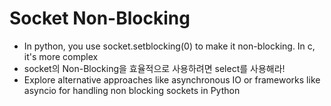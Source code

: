 # Socket Non-Blocking
- In python, you use socket.setblocking(0) to make it non-blocking. In c, it's more complex
- socket의 Non-Blocking을 효율적으로 사용하려면 select를 사용해라!
- Explore alternative approaches like asynchronous IO or frameworks like asyncio for handling non blocking sockets in Python